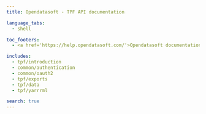```yaml
---
title: Opendatasoft - TPF API documentation

language_tabs:
  - shell

toc_footers:
  - <a href='https://help.opendatasoft.com/'>Opendatasoft documentation</a>

includes:
  - tpf/introduction
  - common/authentication
  - common/oauth2
  - tpf/exports
  - tpf/data
  - tpf/yarrrml

search: true
---
```

